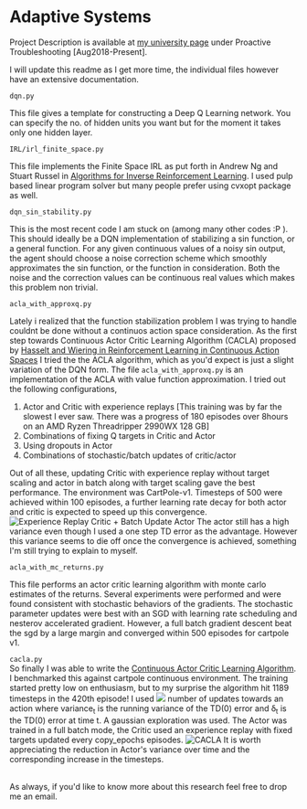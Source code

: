 # Adaptive Systems

Project Description is available at [my university page](http://www.cs.toronto.edu/~shaktik/) under Proactive Troubleshooting [Aug2018-Present].

I will update this readme as I get more time, the individual files however have an extensive documentation.

```dqn.py```

This file gives a template for constructing a Deep Q Learning network. You can specify the no. of hidden units you want but for the moment it takes only one hidden layer.

```IRL/irl_finite_space.py```

This file implements the Finite Space IRL as put forth in Andrew Ng and Stuart Russel in [Algorithms for Inverse Reinforcement Learning](https://ai.stanford.edu/~ang/papers/icml00-irl.pdf). I used pulp based linear program solver but many people prefer using cvxopt package as well.

```dqn_sin_stability.py```

This is the most recent code I am stuck on (among many other codes :P ). This should ideally be a DQN implementation of stabilizing a sin function, or a general function. For any given continuous values of a noisy sin output, the agent should choose a noise correction scheme which smoothly approximates the sin function, or the function in consideration. Both the noise and the correction values can be continuous real values which makes this problem non trivial.

```acla_with_approxq.py```

Lately i realized that the function stabilization problem I was trying to handle couldnt be done without a continuos
action space consideration. As the first step towards Continuous Actor Critic Learning Algorithm (CACLA) proposed by [Hasselt and Wiering in Reinforcement Learning in Continuous Action Spaces](http://citeseerx.ist.psu.edu/viewdoc/download?doi=10.1.1.75.7658&rep=rep1&type=pdf)
I tried the the ACLA algorithm, which as you'd expect is just a slight variation of the DQN form. The file ```acla_with_approxq.py``` is an implementation of the ACLA with value function approximation. I tried out the following configurations, 
1. Actor and Critic with experience replays \[This training was by far the slowest I ever saw. There was a progress of 180 episodes over 8hours on an AMD Ryzen Threadripper 2990WX 128 GB\]
2. Combinations of fixing Q targets in Critic and Actor
3. Using dropouts in Actor
4. Combinations of stochastic/batch updates of critic/actor

Out of all these, updating Critic with experience replay without target scaling and actor in batch along with target scaling gave the best performance.
The environment was CartPole-v1. Timesteps of 500 were achieved within 100 episodes, a further learning rate decay for both actor and critic is expected to speed up this convergence.
![Experience Replay Critic + Batch Update Actor](RL_Benchmarks/fig1.png)
The actor still has a high variance even though I used a one step TD error as the advantage. However this variance seems to die off once the convergence is achieved, something I'm still trying to explain to myself.

```acla_with_mc_returns.py```

This file performs an actor critic learning algorithm with monte carlo estimates of the returns.
Several experiments were performed and were found consistent with stochastic behaviors of the gradients.
The stochastic parameter updates were best with an SGD with learning rate scheduling and nesterov accelerated gradient.
However, a full batch gradient descent beat the sgd by a large margin and converged within 500 episodes for cartpole v1.

```cacla.py```
<br>So finally I was able to write the [Continuous Actor Critic Learning Algorithm](http://citeseerx.ist.psu.edu/viewdoc/download?doi=10.1.1.75.7658&rep=rep1&type=pdf). I benchmarked this against cartpole continuous environment.
The training started pretty low on enthusiasm, but to my surprise the algorithm hit 1189 timesteps in the 420th episode!
I used ![](RL_Benchmarks/updates.gif) number of updates towards an action where variance<sub>t</sub> is the running variance of the TD(0) error and &delta;<sub>t</sub> is the TD(0) error at time t.
A gaussian exploration was used. The Actor was trained in a full batch mode, the Critic used an experience replay with fixed targets updated every copy_epochs episodes.
![CACLA](RL_Benchmarks/fig4.png)
It is worth appreciating the reduction in Actor's variance over time and the corresponding increase in the timesteps.

<br>
As always, if you'd like to know more about this research feel free to drop me an email.
